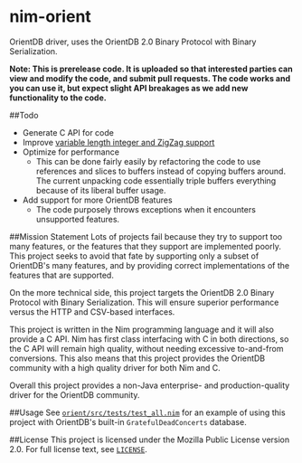 # nim-orient
OrientDB driver, uses the OrientDB 2.0 Binary Protocol with Binary
Serialization.

**Note: This is prerelease code. It is uploaded so that interested parties can
view and modify the code, and submit pull requests. The code works and you can
use it, but expect slight API breakages as we add new functionality to the
code.**

##Todo
* Generate C API for code
* Improve [variable length integer and ZigZag support](orient/src/orientpackets_unpack.nim#L87-L122)
* Optimize for performance
	* This can be done fairly easily by refactoring the code to use references
	and slices to buffers instead of copying buffers around. The current
	unpacking code essentially triple buffers everything because of its liberal
	buffer usage.
* Add support for more OrientDB features
	* The code purposely throws exceptions when it encounters unsupported
	features.

##Mission Statement
Lots of projects fail because they try to support too many features, or the
features that they support are implemented poorly. This project seeks to avoid
that fate by supporting only a subset of OrientDB's many features, and by
providing correct implementations of the features that are supported.

On the more technical side, this project targets the OrientDB 2.0 Binary
Protocol with Binary Serialization. This will ensure superior performance versus
the HTTP and CSV-based interfaces.

This project is written in the Nim programming language and it will also provide
a C API. Nim has first class interfacing with C in both directions, so the C API
will remain high quality, without needing excessive to-and-from conversions.
This also means that this project provides the OrientDB community with a high
quality driver for both Nim and C.

Overall this project provides a non-Java enterprise- and production-quality
driver for the OrientDB community.

##Usage
See [`orient/src/tests/test_all.nim`](orient/tests/test_all.nim) for an
example of using this project with OrientDB's built-in `GratefulDeadConcerts`
database.

##License
This project is licensed under the Mozilla Public License version 2.0. For full
license text, see [`LICENSE`](LICENSE).

